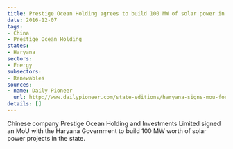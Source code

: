 ```yaml
---
title: Prestige Ocean Holding agrees to build 100 MW of solar power in Haryana
date: 2016-12-07
tags:
- China
- Prestige Ocean Holding
states:
- Haryana
sectors:
- Energy
subsectors:
- Renewables
sources:
- name: Daily Pioneer
  url: http://www.dailypioneer.com/state-editions/haryana-signs-mou-for-setting-up-of-100-mw-solar-power-projects.html
details: []
---
```


Chinese company Prestige Ocean Holding and Investments Limited signed an MoU with the Haryana Government to build 100 MW worth of solar power projects in the state.

